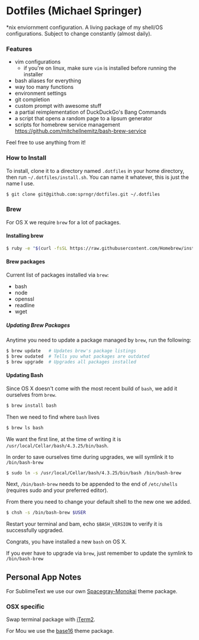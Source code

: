 # Dotfiles (Michael Springer)

*nix enviornment configuration. A living package of my shell/OS configurations. Subject to change constantly (almost daily).

### Features
* vim configurations
	* if you're on linux, make sure `vim` is installed before running the installer
* bash aliases for everything
* way too many functions
* environment settings
* git completion
* custom prompt with awesome stuff
* a partial reimplementation of DuckDuckGo's Bang Commands
* a script that opens a random page to a lipsum generator
* scripts for homebrew service management <https://github.com/mitchellnemitz/bash-brew-service>


Feel free to use anything from it!

### How to Install

To install, clone it to a directory named `.dotfiles` in your home directory, then run `~/.dotfiles/install.sh`.
You can name it whatever, this is just the name I use.

```bash
$ git clone git@github.com:sprngr/dotfiles.git ~/.dotfiles
```

### Brew

For OS X we require `brew` for a lot of packages.

#### Installing brew

```bash
$ ruby -e "$(curl -fsSL https://raw.githubusercontent.com/Homebrew/install/master/install)"
````

#### Brew packages

Current list of packages installed via `brew`:
* bash
* node
* openssl
* readline
* wget

##### Updating Brew Packages

Anytime you need to update a package managed by `brew`, run the following:

```bash
$ brew update   # Updates brew's package listings
$ brew oudated  # Tells you what packages are outdated
$ brew upgrade  # Upgrades all packages installed
```

#### Updating Bash

Since OS X doesn't come with the most recent build of `bash`, we add it ourselves from `brew`.

```bash
$ brew install bash
```

Then we need to find where `bash` lives

```bash
$ brew ls bash
```

We want the first line, at the time of writing it is `/usr/local/Cellar/bash/4.3.25/bin/bash`.

In order to save ourselves time during upgrades, we will symlink it to `/bin/bash-brew`

```bash
$ sudo ln -s /usr/local/Cellar/bash/4.3.25/bin/bash /bin/bash-brew
```

Next, `/bin/bash-brew` needs to be appended to the end of `/etc/shells` (requires sudo and your preferred editor).

From there you need to change your default shell to the new one we added.

```bash
$ chsh -s /bin/bash-brew $USER
```

Restart your terminal and bam, echo `$BASH_VERSION` to verify it is successfully upgraded.

Congrats, you have installed a new `bash` on OS X.

If you ever have to upgrade via `brew`, just remember to update the symlink to `/bin/bash-brew`

## Personal App Notes

For SublimeText we use our own [Spacegray-Monokai](https://github.com/sprngr/spacegray-monokai) theme package.

### OSX specific

Swap terminal package with [iTerm2](http://iterm2.com/).

For Mou we use the [base16](https://github.com/chriskempson/base16-mou) theme package.



